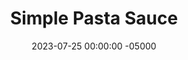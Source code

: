 ---
layout: post
title:  "Simple Pasta Sauce"
date:   2023-07-25 00:00:00 -05000
categories: 
- Recipes
- Savory Sauces
permalink: /recipes/pasta-sauce
image: /assets/Food/Savory Sauces/Pasta Sauce/sauce.jpg
ing: sauce-ing
facts: sauce-facts
Prep: 15
Rest: 
Cook: 150
Source1: 
Source2: 
whisk: https://s.samsungfood.com/TTaxe
tags: 
- marinara sauce
- pasta sauce
- red sauce
- crushed tomato
- italian
- basil
- onion
- parsley
- parsely
- garlic
- thyme
- italian seasoning
- red pepper
- pasta
- penne
- spaghetti squash
- linguini
Description: Here's a very simple homemade pasta sauce, starting from a humble can of crushed tomatoes. This yields enough sauce to flavor a pound of pasta or a whole spaghetti squash, maybe with some added meat and vegetables. It couldn't be easier, just saute an onion, and dump in the tomatoes and any desired spices. From there, just simmer as long as you like. I also use this to top pizzas as well!  Check out my posts for <a href="spaghetti-squash">Spaghetti Squash Cooked 3 Ways</a> and <a href="pizza">Home Oven Baked Pizza</a>
Instructions: 
- Cook onions, garlic, and oil on medium until the onion is soft and translucent<br><br>

- While the onion is cooking, add in your spices - oregano, basil, parsley, onion powder, garlic powder, black pepper, salt, and red pepper flakes<br><br>

- When onion is softened, add in the can of crushed tomatoes<br>

- Set timer for 2 hours, cover, set to low, and stir every 15 minutes
---
